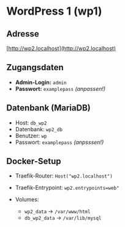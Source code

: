 # WordPress 1 (wp1)

## Adresse
[http://wp2.localhost](http://wp2.localhost)

## Zugangsdaten
- **Admin-Login:** `admin`
- **Passwort:** `examplepass` *(anpassen!)*

## Datenbank (MariaDB)
- Host: `db_wp2`
- Datenbank: `wp2_db`
- Benutzer: `wp`
- Passwort: `examplepass` *(anpsssen!)*

## Docker-Setup
- Traefik-Router: `Host("wp2.localhost")`
- Traefik-Entrypoint: `wp2.entrypoints=web" ` 

- Volumes:
  - `wp2_data` → `/var/www/html`
  - `db_wp2_data` → `/var/lib/mysql`

